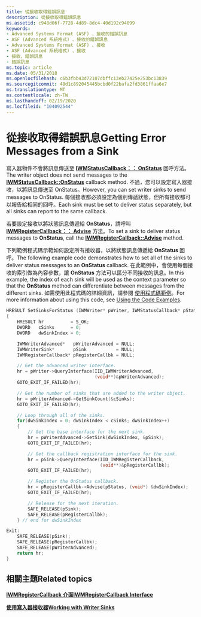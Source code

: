 ```yaml
---
title: 從接收取得錯誤訊息
description: 從接收取得錯誤訊息
ms.assetid: c948d06f-7728-4d89-8dc4-40d192c94099
keywords:
- Advanced Systems Format (ASF) 、接收的錯誤訊息
- ASF (Advanced 系統格式) 、接收的錯誤訊息
- Advanced Systems Format (ASF) 、接收
- ASF (Advanced 系統格式) 、接收
- 接收，錯誤訊息
- 錯誤訊息
ms.topic: article
ms.date: 05/31/2018
ms.openlocfilehash: c6b3fbb43d72107dbffc13eb27425e253bc13839
ms.sourcegitcommit: 48d1c892045445bcbd0f22bafa2fd3861ffaa6e7
ms.translationtype: MT
ms.contentlocale: zh-TW
ms.lasthandoff: 02/19/2020
ms.locfileid: "104092544"
---
```

# <a name="getting-error-messages-from-a-sink"></a><span data-ttu-id="f9643-109">從接收取得錯誤訊息</span><span class="sxs-lookup"><span data-stu-id="f9643-109">Getting Error Messages from a Sink</span></span>

<span data-ttu-id="f9643-110">寫入器物件不會將訊息傳送至 [**IWMStatusCallback：： OnStatus**](/previous-versions/windows/desktop/api/Wmsdkidl/nf-wmsdkidl-iwmstatuscallback-onstatus) 回呼方法。</span><span class="sxs-lookup"><span data-stu-id="f9643-110">The writer object does not send messages to the [**IWMStatusCallback::OnStatus**](/previous-versions/windows/desktop/api/Wmsdkidl/nf-wmsdkidl-iwmstatuscallback-onstatus) callback method.</span></span> <span data-ttu-id="f9643-111">不過，您可以設定寫入器接收，以將訊息傳送至 OnStatus。</span><span class="sxs-lookup"><span data-stu-id="f9643-111">However, you can set writer sinks to send messages to OnStatus.</span></span> <span data-ttu-id="f9643-112">每個接收都必須設定為個別傳遞狀態，但所有接收都可以報告給相同的回呼。</span><span class="sxs-lookup"><span data-stu-id="f9643-112">Each sink must be set to deliver status separately, but all sinks can report to the same callback.</span></span>

<span data-ttu-id="f9643-113">若要設定接收以將狀態訊息傳遞給 **OnStatus**，請呼叫 [**IWMRegisterCallback：： Advise**](/previous-versions/windows/desktop/api/Wmsdkidl/nf-wmsdkidl-iwmregistercallback-advise) 方法。</span><span class="sxs-lookup"><span data-stu-id="f9643-113">To set a sink to deliver status messages to **OnStatus**, call the [**IWMRegisterCallback::Advise**](/previous-versions/windows/desktop/api/Wmsdkidl/nf-wmsdkidl-iwmregistercallback-advise) method.</span></span>

<span data-ttu-id="f9643-114">下列範例程式碼示範如何設定所有接收器，以將狀態訊息傳遞給 **OnStatus** 回呼。</span><span class="sxs-lookup"><span data-stu-id="f9643-114">The following example code demonstrates how to set all of the sinks to deliver status messages to an **OnStatus** callback.</span></span> <span data-ttu-id="f9643-115">在此範例中，會使用每個接收的索引做為內容參數，讓 **OnStatus** 方法可以區分不同接收的訊息。</span><span class="sxs-lookup"><span data-stu-id="f9643-115">In this example, the index of each sink will be used as the context parameter so that the **OnStatus** method can differentiate between messages from the different sinks.</span></span> <span data-ttu-id="f9643-116">如需使用此程式碼的詳細資訊，請參閱 [使用程式碼範例](using-the-code-examples.md)。</span><span class="sxs-lookup"><span data-stu-id="f9643-116">For more information about using this code, see [Using the Code Examples](using-the-code-examples.md).</span></span>


```C++
HRESULT SetSinksForStatus (IWMWriter* pWriter, IWMStatusCallback* pStatus)
{
    HRESULT hr          = S_OK;
    DWORD   cSinks      = 0;
    DWORD   dwSinkIndex = 0;

    IWMWriterAdvanced*   pWriterAdvanced = NULL;
    IWMWriterSink*       pSink           = NULL;
    IWMRegisterCallback* pRegisterCallbk = NULL;

    // Get the advanced writer interface.
    hr = pWriter->QueryInterface(IID_IWMWriterAdvanced, 
                                 (void**)&pWriterAdvanced);
    GOTO_EXIT_IF_FAILED(hr);

    // Get the number of sinks that are added to the writer object.
    hr = pWriterAdvanced->GetSinkCount(&cSinks);
    GOTO_EXIT_IF_FAILED(hr);

    // Loop through all of the sinks.
    for(dwSinkIndex = 0; dwSinkIndex < cSinks; dwSinkIndex++)
    {
        // Get the base interface for the next sink.
        hr = pWriterAdvanced->GetSink(dwSinkIndex, &pSink);
        GOTO_EXIT_IF_FAILED(hr);

        // Get the callback registration interface for the sink.
        hr = pSink->QueryInterface(IID_IWMRegisterCallback,
                                   (void**)&pRegisterCallbk);
        GOTO_EXIT_IF_FAILED(hr);

        // Register the OnStatus callback.
        hr = pRegisterCallbk->Advise(pStatus, (void*) &dwSinkIndex);
        GOTO_EXIT_IF_FAILED(hr);

        // Release for the next iteration.
        SAFE_RELEASE(pSink);
        SAFE_RELEASE(pRegisterCallbk);
    } // end for dwSinkIndex

Exit:
    SAFE_RELEASE(pSink);
    SAFE_RELEASE(pRegisterCallbk);
    SAFE_RELEASE(pWriterAdvanced);
    return hr;
}

```



## <a name="related-topics"></a><span data-ttu-id="f9643-117">相關主題</span><span class="sxs-lookup"><span data-stu-id="f9643-117">Related topics</span></span>

<dl> <dt>

[<span data-ttu-id="f9643-118">**IWMRegisterCallback 介面**</span><span class="sxs-lookup"><span data-stu-id="f9643-118">**IWMRegisterCallback Interface**</span></span>](/previous-versions/windows/desktop/api/wmsdkidl/nn-wmsdkidl-iwmregistercallback)
</dt> <dt>

[<span data-ttu-id="f9643-119">**使用寫入器接收器**</span><span class="sxs-lookup"><span data-stu-id="f9643-119">**Working with Writer Sinks**</span></span>](working-with-writer-sinks.md)
</dt> </dl>

 

 




